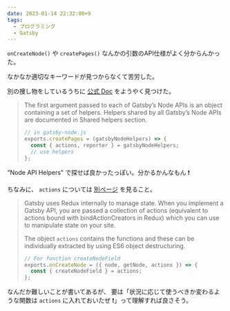 ```yaml
---
date: 2023-01-14 22:32:00+9
tags:
  - プログラミング
  - Gatsby
---
```


`onCreateNode()` や `createPages()` なんかの引数のAPI仕様がよく分からんかった。

なかなか適切なキーワードが見つからなくて苦労した。

別の捜し物をしているうちに
[公式 Doc](https://www.gatsbyjs.com/docs/reference/config-files/node-api-helpers/)
をようやく見つけた。

> The first argument passed to each of Gatsby’s Node APIs is an object containing a set of helpers. Helpers shared by all Gatsby’s Node APIs are documented in Shared helpers section.
>
> ```js
> // in gatsby-node.js
> exports.createPages = (gatsbyNodeHelpers) => {
>   const { actions, reporter } = gatsbyNodeHelpers;
>   // use helpers
> };
> ```

"Node API Helpers" で探せば良かったっぽい。分かるかんなもん ❗

ちなみに、 `actions` については
[別ページ](https://www.gatsbyjs.com/docs/reference/config-files/actions/)
を見ること。

> Gatsby uses Redux internally to manage state. When you implement a Gatsby API, you are passed a collection of actions (equivalent to actions bound with bindActionCreators in Redux) which you can use to manipulate state on your site.
>
> The object `actions` contains the functions and these can be individually extracted by using ES6 object destructuring.
>
> ```js
> // For function createNodeField
> exports.onCreateNode = ({ node, getNode, actions }) => {
>   const { createNodeField } = actions;
> };
> ```

なんだか難しいことが書いてあるが、
要は「状況に応じて使うべきか変わるような関数は `actions` に入れておいたぜ ❗」って理解すれば良さそう。
